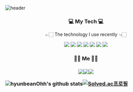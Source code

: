 ![header](https://capsule-render.vercel.app/api?type=Cylinder&color=auto&height=350&section=header&text=hyunbeanOhh%&fontSize=90)


<h3 align = "center" >💻 My Tech 💻</h3> 
<p align = "center"> 👉🏻 The technology I use recently 👈🏻 </p> 

<p align = "center">
 <img src="https://img.shields.io/badge/Python-3766AB?style=flat-square&logo=Python&logoColor=white"/></a>&nbsp<img src="https://img.shields.io/badge/React-blue?style=flat-square&logo=React&logoColor=white"/></a>&nbsp<img src="https://img.shields.io/badge/Javascript-important?style=flat-square&logo=Javascript&logoColor=white"/></a>&nbsp<img src="https://img.shields.io/badge/HTML5-yellow?style=flat-square&logo=HTML5&logoColor=white"/></a>&nbsp<img src="https://img.shields.io/badge/CSS3-lightgray?style=flat-square&logo=CSS3&logoColor=white"/></a>&nbsp<img src="https://img.shields.io/badge/Typescript-3178C6?style=flat-square&logo=TypeScript&logoColor=white"/> <img src="https://img.shields.io/badge/Node.js-5455FE?style=flat-square&logo=&logoColor=white"/>
 
</p>

 <h3 align = "center"> 🙌🏻 Me 🙌🏻 <h3>
  
<p align = "center">
<a href="https://chairking-95.tistory.com/"><img src="https://img.shields.io/badge/Blog-000000?style=flat-square&logo=Micro.blog&logoColor=white&link=내링크"/><img src="https://img.shields.io/badge/Mail-9E9E9E?style=flat-square&logo=Mail.Ru&logoColor=white"/><a href="https://hits.seeyoufarm.com"><img src="https://hits.seeyoufarm.com/api/count/incr/badge.svg?url=https%3A%2F%2Fgithub.com%2Fhyunbeanohh%2Fhit-counter&count_bg=%000000&title_bg=%343664&icon=&icon_color=%23E7E7E7&title=hits&edge_flat=false"/></a>
 
![hyunbeanOhh's github stats](https://github-readme-stats.vercel.app/api?username=hyunbeanohh&show_icons=true&theme=radical)[![Solved.ac프로필](http://mazassumnida.wtf/api/v2/generate_badge?boj=ohb4199)](https://solved.ac/ohb4199)
</p>


